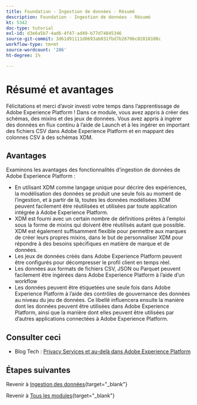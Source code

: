 ```yaml
---
title: Foundation - Ingestion de données - Résumé
description: Foundation - Ingestion de données - Résumé
kt: 5342
doc-type: tutorial
exl-id: d3e6a5b7-4ad6-4f47-ad49-b77d74845346
source-git-commit: 3d61d91111d8693ab031fbd7b26706c02818108c
workflow-type: tm+mt
source-wordcount: '286'
ht-degree: 1%

---
```


# Résumé et avantages

Félicitations et merci d’avoir investi votre temps dans l’apprentissage de Adobe Experience Platform !
Dans ce module, vous avez appris à créer des schémas, des mixins et des jeux de données. Vous avez appris à ingérer des données en flux continu à l’aide de Launch et à les ingérer en important des fichiers CSV dans Adobe Experience Platform et en mappant des colonnes CSV à des schémas XDM.

## Avantages

Examinons les avantages des fonctionnalités d’ingestion de données de Adobe Experience Platform :

- En utilisant XDM comme langage unique pour décrire des expériences, la modélisation des données se produit une seule fois au moment de l’ingestion, et à partir de là, toutes les données modélisées XDM peuvent facilement être réutilisées et utilisées par toute application intégrée à Adobe Experience Platform.
- XDM est fourni avec un certain nombre de définitions prêtes à l’emploi sous la forme de mixins qui doivent être réutilisés autant que possible. XDM est également suffisamment flexible pour permettre aux marques de créer leurs propres mixins, dans le but de personnaliser XDM pour répondre à des besoins spécifiques en matière de marque et de données.
- Les jeux de données créés dans Adobe Experience Platform peuvent être configurés pour décompresser le profil client en temps réel.
- Les données aux formats de fichiers CSV, JSON ou Parquet peuvent facilement être ingérées dans Adobe Experience Platform à l’aide d’un workflow
- Les données peuvent être étiquetées une seule fois dans Adobe Experience Platform à l’aide des contrôles de gouvernance des données au niveau du jeu de données. Ce libellé influencera ensuite la manière dont les données peuvent être utilisées dans Adobe Experience Platform, ainsi que la manière dont elles peuvent être utilisées par d’autres applications connectées à Adobe Experience Platform.

## Consulter ceci

- Blog Tech : [ Privacy Services et au-delà dans Adobe Experience Platform ](https://medium.com/adobetech/privacy-services-and-beyond-in-adobe-experience-platform-31b8d7e9292)

## Étapes suivantes

Revenir à [Ingestion des données](./data-ingestion.md){target="_blank"}

Revenir à [Tous les modules](./../../../../overview.md){target="_blank"}
